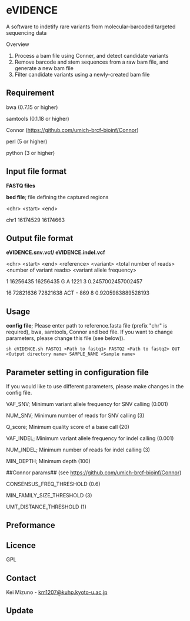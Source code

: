 # eVIDENCE

A software to indetify rare variants from molecular-barcoded targeted sequencing data

Overview
1. Process a bam file using Conner, and detect candidate variants
2. Remove barcode and stem sequences from a raw bam file, and generate a new bam file 
3. Filter candidate variants using a newly-created bam file

## Requirement
bwa (0.7.15 or higher)

samtools (0.1.18 or higher)

Connor (https://github.com/umich-brcf-bioinf/Connor)

perl (5 or higher)

python (3 or higher)

## Input file format
**FASTQ files**

**bed file**; file defining the captured regions

\<chr\> \<start\> \<end\>

chr1    16174529        16174663

## Output file format
**eVIDENCE.snv.vcf/ eVIDENCE.indel.vcf**

\<chr\> \<start\> \<end\> \<reference\> \<variant\> \<total number of reads\> \<number of variant reads\> \<variant allele frequency\>

1       16256435        16256435        G       A       1221    3       0.2457002457002457

16      72821636        72821638        ACT     -       869     8       0.9205983889528193

## Usage
**config file**; Please enter path to reference.fasta file (prefix "chr" is required), bwa, samtools, Connor and bed file. 
If you want to change parameters, please change this file (see below)).

```
sh eVIDENCE.sh FASTQ1 <Path to fastq1> FASTQ2 <Path to fastq2> OUT <Output directory name> SAMPLE_NAME <Sample name>
```

## Parameter setting in configuration file
If you would like to use different parameters, please make changes in the config file. 


VAF_SNV; Minimum variant allele frequency for SNV calling (0.001)

NUM_SNV; Minimum number of reads for SNV calling (3)

Q_score; Minimum quality score of a base call (20)

VAF_INDEL; Minimum variant allele frequency for indel calling (0.001)

NUM_INDEL; Minimum number of reads for indel calling (3)

MIN_DEPTH; Minimum depth (100)


\##Connor params## (see https://github.com/umich-brcf-bioinf/Connor)

CONSENSUS_FREQ_THRESHOLD (0.6)

MIN_FAMILY_SIZE_THRESHOLD (3)

UMT_DISTANCE_THRESHOLD (1)

## Preformance


## Licence
GPL

## Contact

Kei Mizuno - km1207@kuhp.kyoto-u.ac.jp

## Update
